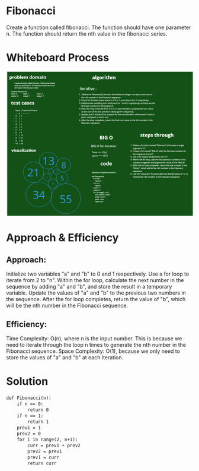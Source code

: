 # Fibonacci 
Create a function called fibonacci. The function should have one parameter n. The function should return the nth value in the fibonacci series.

# Whiteboard Process


![array-reverse](./../screenshots/CC4.png)



# Approach & Efficiency


## Approach:
Initialize two variables "a" and "b" to 0 and 1 respectively.
Use a for loop to iterate from 2 to "n".
Within the for loop, calculate the next number in the sequence by adding "a" and "b", and store the result in a temporary variable.
Update the values of "a" and "b" to the previous two numbers in the sequence.
After the for loop completes, return the value of "b", which will be the nth number in the Fibonacci sequence.

## Efficiency:
Time Complexity: O(n), where n is the input number. This is because we need to iterate through the loop n times to generate the nth number in the Fibonacci sequence.
Space Complexity: O(1), because we only need to store the values of "a" and "b" at each iteration.


# Solution

    def Fibonacci(n):
        if n == 0:
            return 0
        if n == 1:
            return 1
        prev1 = 1
        prev2 = 0
        for i in range(2, n+1):
            curr = prev1 + prev2
            prev2 = prev1
            prev1 = curr
            return curr

